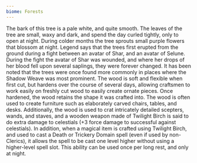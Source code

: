 ```yaml
---
biome: Forests
---
```

The bark of this tree is a pale white, and quite smooth. The leaves of the tree are small, waxy and dark, and spend the day curled tightly, only to open at night. During colder months the tree sprouts small purple flowers that blossom at night. Legend says that the trees first erupted from the ground during a fight between an avatar of Shar, and an avatar of Selune. During the fight the avatar of Shar was wounded, and where her drops of her blood fell upon several saplings, they were forever changed. It has been noted that the trees were once found more commonly in places where the Shadow Weave was most prominent. The wood is soft and flexible when first cut, but hardens over the course of several days, allowing craftsmen to work easily on freshly cut wood to easily create ornate pieces. Once hardened, the wood retains the shape it was crafted into. The wood is often used to create furniture such as elaborately carved chairs, tables, and desks. Additionally, the wood is used to crat intricately detailed scepters, wands, and staves, and a wooden weapon made of Twilight Birch is said to do extra damage to celestials (+3 force damage to successful against celestials). In addition, when a magical item is crafted using Twilight Birch, and used to cast a Death or Trickery Domain spell (even if used by non-Clerics), it allows the spell to be cast one level higher without using a higher-level spell slot. This ability can be used once per long rest, and only at night. 

